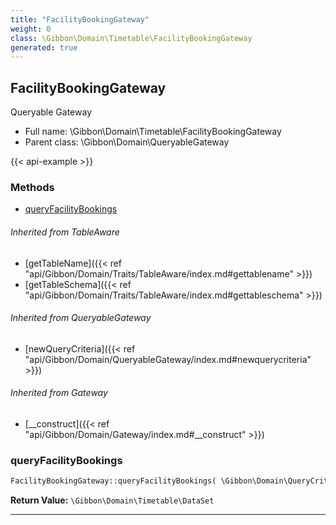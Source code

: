 ```yaml
---
title: "FacilityBookingGateway"
weight: 0
class: \Gibbon\Domain\Timetable\FacilityBookingGateway
generated: true
---
```


## FacilityBookingGateway 

Queryable Gateway



* Full name: \Gibbon\Domain\Timetable\FacilityBookingGateway
* Parent class: \Gibbon\Domain\QueryableGateway

{{< api-example >}} 



### Methods

- [queryFacilityBookings](#queryfacilitybookings)




###### Inherited from TableAware
- [getTableName]({{< ref "api/Gibbon/Domain/Traits/TableAware/index.md#gettablename" >}})
- [getTableSchema]({{< ref "api/Gibbon/Domain/Traits/TableAware/index.md#gettableschema" >}})

###### Inherited from QueryableGateway
- [newQueryCriteria]({{< ref "api/Gibbon/Domain/QueryableGateway/index.md#newquerycriteria" >}})

###### Inherited from Gateway
- [__construct]({{< ref "api/Gibbon/Domain/Gateway/index.md#__construct" >}})



### queryFacilityBookings



```php
FacilityBookingGateway::queryFacilityBookings( \Gibbon\Domain\QueryCriteria $criteria, $gibbonPersonID = null ): \Gibbon\Domain\Timetable\DataSet
```






**Return Value:**
`\Gibbon\Domain\Timetable\DataSet`  



---

